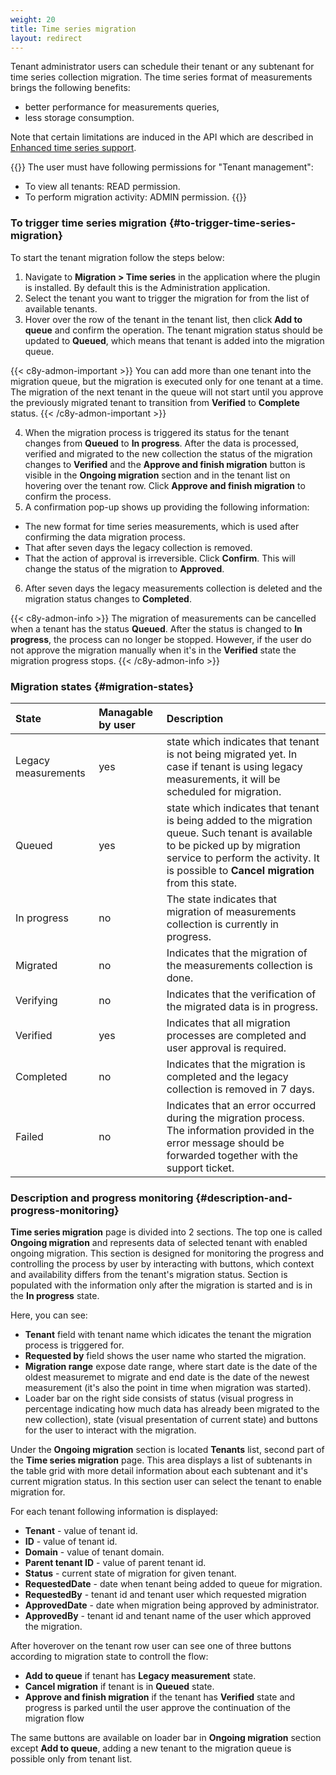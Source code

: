 ```yaml
---
weight: 20
title: Time series migration
layout: redirect
---
```


Tenant administrator users can schedule their tenant or any subtenant for time series collection migration. The time series format of measurements brings the following benefits:

* better performance for measurements queries,
* less storage consumption.

Note that certain limitations are induced in the API which are described in [Enhanced time series support](#enhanced-time-series-support).

{{<c8y-admon-req>}}
The user must have following permissions for "Tenant management":
* To view all tenants: READ permission.
* To perform migration activity: ADMIN permission.
{{</c8y-admon-req>}}

### To trigger time series migration {#to-trigger-time-series-migration}

To start the tenant migration follow the steps below:

1. Navigate to **Migration > Time series** in the application where the plugin is installed. By default this is the Administration application.
2. Select the tenant you want to trigger the migration for from the list of available tenants.
3. Hover over the row of the tenant in the tenant list, then click **Add to queue** and confirm the operation. The tenant migration status should be updated to **Queued**, which means that tenant is added into the migration queue.

{{< c8y-admon-important >}}
You can add more than one tenant into the migration queue, but the migration is executed only for one tenant at a time. The migration of the next tenant in the queue will not start until you approve the previously migrated tenant to transition from **Verified** to **Complete** status.
{{< /c8y-admon-important >}}

4. When the migration process is triggered its status for the tenant changes from **Queued** to **In progress**.
After the data is processed, verified and migrated to the new collection the status of the migration changes to **Verified** and the **Approve and finish migration** button is visible in the **Ongoing migration** section and in the tenant list on hovering over the tenant row. Click **Approve and finish migration** to confirm the process.
5. A confirmation pop-up shows up providing the following information:
* The new format for time series measurements, which is used after confirming the data migration process.
* That after seven days the legacy collection is removed.
* That the action of approval is irreversible. 
Click **Confirm**. This will change the status of the migration to **Approved**.
6. After seven days the legacy measurements collection is deleted and the migration status changes to **Completed**.

{{< c8y-admon-info >}}
The migration of measurements can be cancelled when a tenant has the status **Queued**. After the status is changed to **In progress**, the process can no longer be stopped. However, if the user do not approve the migration manually when it's in the **Verified** state the migration progress stops.
{{< /c8y-admon-info >}}

### Migration states {#migration-states}
|State|Managable by user|Description|
|:-----|:-----|:------|
|Legacy measurements|yes|state which indicates that tenant is not being migrated yet. In case if tenant is using legacy measurements, it will be scheduled for migration.|
|Queued|yes|state which indicates that tenant is being added to the migration queue. Such tenant is available to be picked up by migration service to perform the activity. It is possible to **Cancel migration** from this state.|
|In progress|no| The state indicates that migration of measurements collection is currently in progress.|
|Migrated|no| Indicates that the migration of the measurements collection is done.|
|Verifying|no| Indicates that the verification of the migrated data is in progress.|
|Verified|yes| Indicates that all migration processes are completed and user approval is required.|
|Completed|no|Indicates that the migration is completed and the legacy collection is removed in 7 days.|
|Failed|no| Indicates that an error occurred during the migration process. The information provided in the error message should be forwarded together with the support ticket.|

### Description and progress monitoring {#description-and-progress-monitoring}

**Time series migration** page is divided into 2 sections.
The top one is called **Ongoing migration** and represents data of selected tenant with enabled ongoing migration. This section is designed for monitoring the progress and controlling the process by user by interacting with buttons, which context and availability differs from the tenant's migration status. Section is populated with the information only after the migration is started and is in the **In progress** state.

Here, you can see: 
* **Tenant** field with tenant name which idicates the tenant the migration process is triggered for.
* **Requested by** field shows the user name who started the migration. 
* **Migration range** expose date range, where start date is the date of the oldest measuremet to migrate and end date is the date of the newest measurement (it's also the point in time when migration was started).
*  Loader bar on the right side consists of status (visual progress in percentage indicating how much data has already been migrated to the new collection), state (visual presentation of current state) and buttons for the user to interact with the migration.

Under the **Ongoing migration** section is located **Tenants** list, second part of the **Time series migration** page.
This area displays a list of subtenants in the table grid with more detail information about each subtenant and it's current migration status.
In this section user can select the tenant to enable migration for.

For each tenant following information is displayed: 
* **Tenant** - value of tenant id.
* **ID** - value of tenant id. 
* **Domain** - value of tenant domain.
* **Parent tenant ID** - value of parent tenant id. 
* **Status** - current state of migration for given tenant.
* **RequestedDate** - date when tenant being added to queue for migration.
* **RequestedBy** - tenant id and tenant user which requested migration
* **ApprovedDate** - date when migration being approved by administrator.
* **ApprovedBy** - tenant id and tenant name of the user which approved the migration.

After hoverover on the tenant row user can see one of three buttons according to migration state to controll the flow:
* **Add to queue** if tenant has **Legacy measurement** state.
* **Cancel migration** if tenant is in **Queued** state.
* **Approve and finish migration** if the tenant has **Verified** state and progress is parked until the user approve the continuation of the migration flow

The same buttons are available on loader bar in **Ongoing migration** section except **Add to queue**, adding a new tenant to the migration queue is possible only from tenant list. 
